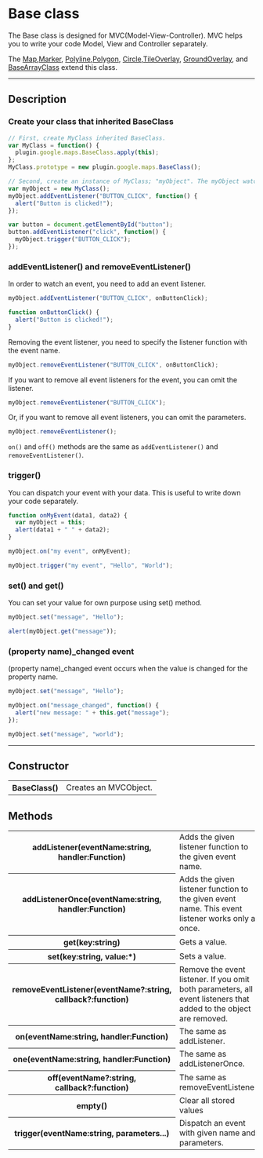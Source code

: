 # Base class

The Base class is designed for MVC(Model-View-Controller). MVC helps you to write your code Model, View and Controller separately.

The [Map](../Map/README.md),[Marker](../Marker/README.md),
[Polyline](../Polyline/README.md),[Polygon](../Polygon/README.md),
[Circle](../Circle/README.md),[TileOverlay](../TileOverlay/README.md),
[GroundOverlay](../GroundOverlay/README.md), and [BaseArrayClass](../BaseArrayClass/README.md) extend this class.

-----

## Description

### Create your class that inherited BaseClass

```js
// First, create MyClass inherited BaseClass.
var MyClass = function() {
  plugin.google.maps.BaseClass.apply(this);
};
MyClass.prototype = new plugin.google.maps.BaseClass();

// Second, create an instance of MyClass; "myObject". The myObject watches "BUTTON_CLICK" event.</p>
var myObject = new MyClass();
myObject.addEventListener("BUTTON_CLICK", function() {
  alert("Button is clicked!");
});

var button = document.getElementById("button");
button.addEventListener("click", function() {
  myObject.trigger("BUTTON_CLICK");
});
```

### addEventListener() and removeEventListener()

In order to watch an event, you need to add an event listener.</p>

```js
myObject.addEventListener("BUTTON_CLICK", onButtonClick);

function onButtonClick() {
  alert("Button is clicked!");
}
```

Removing the event listener, you need to specify the listener function with the event name.

```js
myObject.removeEventListener("BUTTON_CLICK", onButtonClick);
```

If you want to remove all event listeners for the event, you can omit the listener.

```js
myObject.removeEventListener("BUTTON_CLICK");
```

Or, if you want to remove all event listeners, you can omit the parameters.

```js
myObject.removeEventListener();
```

`on()` and `off()` methods are the same as `addEventListener()` and `removeEventListener()`.


### trigger()

You can dispatch your event with your data. This is useful to write down your code separately.

```js
function onMyEvent(data1, data2) {
  var myObject = this;
  alert(data1 + " " + data2);
}

myObject.on("my event", onMyEvent);

myObject.trigger("my event", "Hello", "World");
```

### set() and get()</h3>

You can set your value for own purpose using set() method.

```js
myObject.set("message", "Hello");

alert(myObject.get("message"));
```

### (property name)_changed event

(property name)_changed event occurs when the value is changed for the property name.

```js
myObject.set("message", "Hello");

myObject.on("message_changed", function() {
  alert("new message: " + this.get("message");
});

myObject.set("message", "world");
```

-----

## Constructor

<table>
    <tr>
        <th>BaseClass()</th>
        <td>Creates an MVCObject.</td>
    </tr>
</table>

## Methods
<table>
    <tr>
        <th>addListener(eventName:string, handler:Function)</th>
        <td>Adds the given listener function to the given event name.</td>
    </tr>
    <tr>
        <th>addListenerOnce(eventName:string, handler:Function)</th>
        <td>Adds the given listener function to the given event name. This event listener works only at once.</td>
    </tr>
    <tr>
        <th>get(key:string)</th>
        <td>Gets a value.</td>
    </tr>
    <tr>
        <th>set(key:string, value:*)</th>
        <td>Sets a value.</td>
    </tr>
    <tr>
        <th>removeEventListener(eventName?:string, callback?:function)</th>
        <td>Remove the event listener. If you omit both parameters, all event listeners that added to the object are removed.</td>
    </tr>
    <tr>
        <th>on(eventName:string, handler:Function)</th>
        <td>The same as addListener.</td>
    </tr>
    <tr>
        <th>one(eventName:string, handler:Function)</th>
        <td>The same as addListenerOnce.</td>
    </tr>
    <tr>
        <th>off(eventName?:string, callback?:function)</th>
        <td>The same as removeEventListener.</td>
    </tr>
    <tr>
        <th>empty()</th>
        <td>Clear all stored values</td>
    </tr>
    <tr>
        <th>trigger(eventName:string, parameters...)</th>
        <td>Dispatch an event with given name and parameters.</td>
    </tr>
</table>
